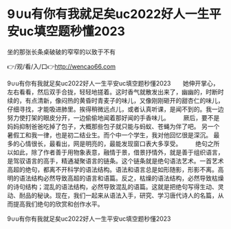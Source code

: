 # 9∪u有你有我就足矣uc2022好人一生平安uc填空题秒懂2023
坐的那张长条桌破破的窄窄的以致于不有

👉/观/看/入/口👉http://wencao66.com

9∪u有你有我就足矣uc2022好人一生平安uc填空题秒懂2023　　她伸开掌心，左右看看，然后双手合拢，轻轻地搓着。这时香气就散发出来了，幽幽的，时断时续的，有点清新，像闷热的黄昏时青麦子的味儿，又像刚刚砸开的甜杏仁的味儿，仔细寻找，才能吸进肺里。挨得稍微远点儿，或者认真听课，是闻不到的。我一边努力使打架的眼皮分开，一边偷偷地闻着那好闻的手香味儿。
　　厥后，要不是妈妈抑制爸爸吃掉了包子，大概那些包子就只能与蚂蚁、苍蝇为伴了吧。
另一个暑假工和我一律，也是初二结业生。而个中一个学生，我对他回忆很是深沉。
最多的心情很长，最看出，网是明亮的，最能发现窗口表大多享受。
　　绝句之所以如此，除了作者善于用物象表意，融情于景，借景抒情外，就是善于组织语言，是驾驭语言的高手，精通凝聚语言的链条。这个链条就是绝句语法艺术。一首艺术高超的绝句，都离不开科学的语法结构。语法和语言总是如形随影，形影不离。高明的语法结构必然导致高超的语言和语篇。反之，枯燥的语法结构，必然导致枯燥的诗句结构；混乱的语法结构，必然导致混乱的语篇。这就是把绝句写得生动、灵动、耐品的秘诀。现在，我们一起来从语法入手，研究、学习唐代诗人的名篇，从而提高我们绝句的欣赏和创作水平。

9∪u有你有我就足矣uc2022好人一生平安uc填空题秒懂2023
